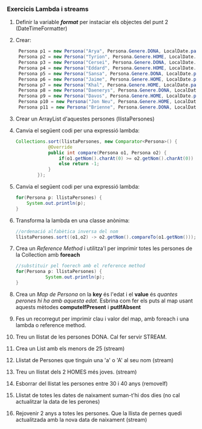 ### Exercicis Lambda i streams

1. Definir la variable _**format**_ per instaciar els objectes del punt 2 (DateTimeFormatter) 
2. Crear: 
    ```java
     Persona p1 = new Persona("Arya", Persona.Genere.DONA, LocalDate.parse("25/12/2002",format) );
     Persona p2 = new Persona("Tyrion", Persona.Genere.HOME, LocalDate.parse("12/10/1980",format));
     Persona p3 = new Persona("Cersei", Persona.Genere.DONA, LocalDate.parse("10/01/1984",format));
     Persona p4 = new Persona("Eddard", Persona.Genere.HOME, LocalDate.parse("24/04/1974",format));
     Persona p5 = new Persona("Sansa", Persona.Genere.DONA, LocalDate.parse("24/04/1992",format));
     Persona p6 = new Persona("Jaime", Persona.Genere.HOME, LocalDate.parse("24/04/1979",format));
     Persona p7 = new Persona("Khal", Persona.Genere.HOME, LocalDate.parse("10/08/1979",format));
     Persona p8 = new Persona("Daenerys", Persona.Genere.DONA, LocalDate.parse("12/11/1992",format));
     Persona p9 = new Persona("Davos", Persona.Genere.HOME, LocalDate.parse("12/11/1965",format));
     Persona p10 = new Persona("Jon Neu", Persona.Genere.HOME, LocalDate.parse("12/11/1986",format));
     Persona p11 = new Persona("Brienne", Persona.Genere.DONA, LocalDate.parse("12/11/1989",format));

    ```

3. Crear un ArrayList d'aquestes persones (llistaPersones)
4. Canvia el següent codi per una expressió lambda:
    ```java
    Collections.sort(llistaPersones, new Comparator<Persona>() {
                @Override
                public int compare(Persona o1, Persona o2) {
                    if(o1.getNom().charAt(0) >= o2.getNom().charAt(0)) return 1;
                    else return -1;
                }
            });
    ```
5. Canvia el següent codi per una expressió lambda:
    ```java
    for(Persona p: llistaPersones) {
        System.out.println(p);
    }
    ```
6. Transforma la lambda en una classe anònima:
    ```java
    //ordenació alfabètica inversa del nom
    llistaPersones.sort((o1,o2) -> o2.getNom().compareTo(o1.getNom()));
    ```
7. Crea un _Reference Method_ i utilitza'l per imprimir totes les persones de la Collection amb __foreach__
    ```java
   //substituir pel foerech amb el reference method 
   for(Persona p: llistaPersones) {
               System.out.println(p);
   } 
   ```
8. Crea un *Map de Persona* on la **key** és l'edat i el **value** és _quantes perones hi ha amb aquesta edat_.
Esbrina com fer els puts al map usant aquests mètodes **computeIfPresent** i **putIfAbsent**

9. Fes un recorregut per imprimir clau i valor del map, amb foreach i una lambda o reference method.

10. Treu un llistat de les persones DONA. Cal fer servir STREAM.

11. Crea un List amb els menors de 25 (stream)

12. Llistat de Persones que tinguin una 'a' o 'A' al seu nom (stream)

13. Treu un llistat dels 2 HOMES més joves. (stream)

14. Esborrar del llistat les persones entre 30 i 40 anys (removeIf)

15. Llistat de totes les dates de naixament suman-t'hi dos dies (no cal actualitzar la data de les perones)

16. Rejovenir 2 anys a totes les persones. Que la llista de pernes quedi actualitzada amb la nova data de naixament (stream)



 